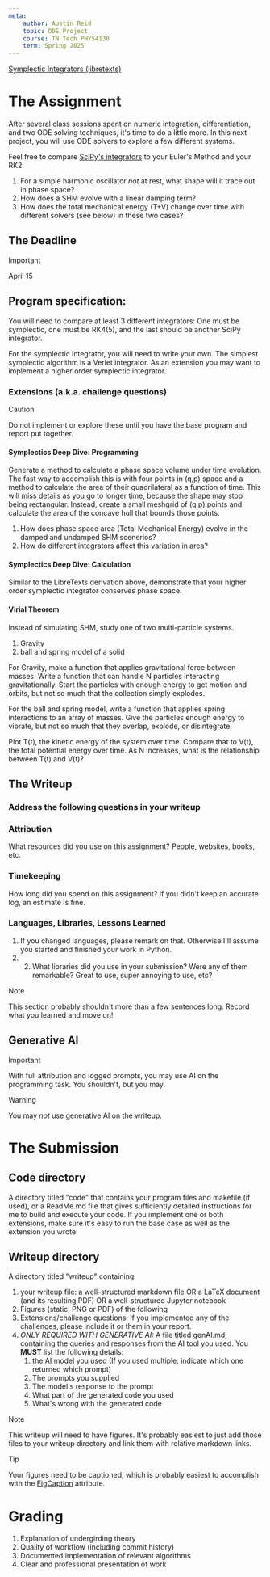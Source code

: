 ```yaml
---
meta:
    author: Austin Reid
    topic: ODE Project
    course: TN Tech PHYS4130
    term: Spring 2025
---
```


[Symplectic Integrators (libretexts)](https://math.libretexts.org/Bookshelves/Differential_Equations/Numerically_Solving_Ordinary_Differential_Equations_(Brorson)/01%3A_Chapters/1.07%3A_Symplectic_integrators)

# The Assignment

After several class sessions spent on numeric integration, differentiation, and two ODE solving techniques, it's time to do a little more.
In this next project, you will use ODE solvers to explore a few different systems.

Feel free to compare [SciPy's integrators](https://docs.scipy.org/doc/scipy/reference/integrate.html) to your Euler's Method and your RK2.

 1. For a simple harmonic oscillator *not* at rest, what shape will it trace out in phase space?
 3. How does a SHM evolve with a linear damping term?
 4. How does the total mechanical energy (T+V) change over time with different solvers (see below) in these two cases?

## The Deadline

> [!IMPORTANT]
> April 15

## Program specification:

You will need to compare at least 3 different integrators: One must be symplectic, one must be RK4(5), and the last should be another SciPy integrator.

For the symplectic integrator, you will need to write your own.
The simplest symplectic algorithm is a Verlet integrator.
As an extension you may want to implement a higher order symplectic integrator.

### Extensions (a.k.a. challenge questions)
> [!CAUTION]
>  Do not implement or explore these until you have the base program and report put together.

#### Symplectics Deep Dive: Programming
Generate a method to calculate a phase space volume under time evolution.
The fast way to accomplish this is with four points in (q,p) space and a method to calculate the area of their quadrilateral as a function of time.
This will miss details as you go to longer time, because the shape may stop being rectangular.
Instead, create a small meshgrid of (q,p) points and calculate the area of the concave hull that bounds those points.

 1. How does phase space area (Total Mechanical Energy) evolve in the damped and undamped SHM scenerios?
 2. How do different integrators affect this variation in area?

#### Symplectics Deep Dive: Calculation
Similar to the LibreTexts derivation above, demonstrate that your higher order symplectic integrator conserves phase space.

#### Virial Theorem
Instead of simulating SHM, study one of two multi-particle systems.

 1. Gravity
 2. ball and spring model of a solid

For Gravity, make a function that applies gravitational force between masses.
Write a function that can handle N particles interacting gravitationally.
Start the particles with enough energy to get motion and orbits, but not so much that the collection simply explodes.

For the ball and spring model, write a function that applies spring interactions to an array of masses.
Give the particles enough energy to vibrate, but not so much that they overlap, explode, or disintegrate.

Plot T(t), the kinetic energy of the system over time.
Compare that to V(t), the total potential energy over time.
As N increases, what is the relationship between T(t) and V(t)?

## The Writeup

### Address the following questions in your writeup

### Attribution
What resources did you use on this assignment? People, websites, books, etc.

### Timekeeping
How long did you spend on this assignment? If you didn't keep an accurate log, an estimate is fine.

### Languages, Libraries, Lessons Learned
 1. If you changed languages, please remark on that. Otherwise I'll assume you started and finished your work in Python.
 2. 2. What libraries did you use in your submission? Were any of them remarkable? Great to use, super annoying to use, etc?

> [!NOTE]
> This section probably shouldn't more than a few sentences long. Record what you learned and move on!

## Generative AI

> [!IMPORTANT]
> With full attribution and logged prompts, you may use AI on the programming task. You shouldn't, but you may.

> [!WARNING]
> You may _not_ use generative AI on the writeup.

# The Submission

## Code directory
A directory titled "code" that contains your program files and makefile (if used), or a ReadMe.md file that gives sufficiently detailed instructions for me to build and execute your code.
If you implement one or both extensions, make sure it's easy to run the base case as well as the extension you wrote!

## Writeup directory
A directory titled "writeup" containing 
 1. your writeup file: a well-structured markdown file OR a LaTeX document (and its resulting PDF) OR a well-structured Jupyter notebook
 2. Figures (static, PNG or PDF) of the following
 4. Extensions/challenge questions: If you implemented any of the challenges, please include it or them in your report.
 5. *ONLY REQUIRED WITH GENERATIVE AI:* A file titled genAI.md, containing the queries and responses from the AI tool you used. You **MUST** list the following details:
    1. the AI model you used (If you used multiple, indicate which one returned which prompt)
    2. The prompts you supplied
    3. The model's response to the prompt
    4. What part of the generated code you used
    5. What's wrong with the generated code

> [!NOTE]  
> This writeup will need to have figures. It's probably easiest to just add those files to your writeup directory and link them with relative markdown links.

> [!TIP]
> Your figures need to be captioned, which is probably easiest to accomplish with the [FigCaption](https://www.w3schools.com/tags/tag_figcaption.asp) attribute.

# Grading
 1. Explanation of undergirding theory
 2. Quality of workflow (including commit history)
 3. Documented implementation of relevant algorithms
 4. Clear and professional presentation of work
